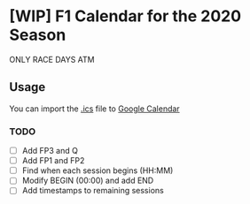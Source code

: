 # [WIP] F1 Calendar for the 2020 Season

ONLY RACE DAYS ATM

## Usage

You can import the [.ics](./calendar.ics) file to
[Google Calendar](https://calendar.google.com/calendar/r/settings/export)

### TODO

- [ ] Add FP3 and Q
- [ ] Add FP1 and FP2
- [ ] Find when each session begins (HH:MM)
- [ ] Modify BEGIN (00:00) and add END
- [ ] Add timestamps to remaining sessions
